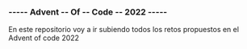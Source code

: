 ### <h3> ----- Advent -- Of -- Code -- 2022 ----- </h3>

<p> En este repositorio voy a ir subiendo todos los retos propuestos en el Advent of code 2022 </p>
